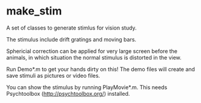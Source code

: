 # make_stim

A set of classes to generate stimlus for vision study.

The stimulus include drift gratings and moving bars.

Sphericial correction can be applied for very large screen before the animals, in which situation the normal stimulus is distorted in the view.

Run Demo*.m to get your hands dirty on this!
The demo files will create and save stimuli as pictures or video files.

You can show the stimulus by running PlayMovie*.m. This needs Psychtoolbox (http://psychtoolbox.org/) installed.
